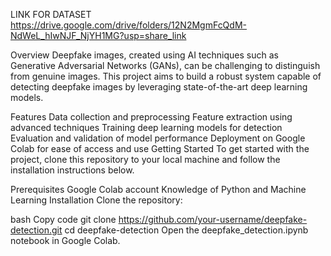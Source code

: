 LINK FOR DATASET 
https://drive.google.com/drive/folders/12N2MgmFcQdM-NdWeL_hIwNJF_NjYH1MG?usp=share_link


Overview
Deepfake images, created using AI techniques such as Generative Adversarial Networks (GANs), can be challenging to distinguish from genuine images. This project aims to build a robust system capable of detecting deepfake images by leveraging state-of-the-art deep learning models.

Features
Data collection and preprocessing
Feature extraction using advanced techniques
Training deep learning models for detection
Evaluation and validation of model performance
Deployment on Google Colab for ease of access and use
Getting Started
To get started with the project, clone this repository to your local machine and follow the installation instructions below.

Prerequisites
Google Colab account
Knowledge of Python and Machine Learning
Installation
Clone the repository:

bash
Copy code
git clone https://github.com/your-username/deepfake-detection.git
cd deepfake-detection
Open the deepfake_detection.ipynb notebook in Google Colab.





